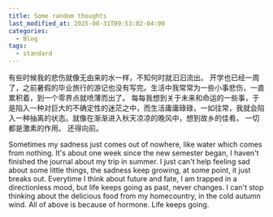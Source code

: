 ```yaml
---
title: Some random thoughts
last_modified_at: 2025-08-31T09:53:02-04:00
categories:
  - Blog
tags:
  - standard
---
```


有些时候我的悲伤就像无由来的水一样，不知何时就汩汩流出。
开学也已经一周了，之前暑假的毕业旅行的游记也没有写完。生活中我常常为一些小事悲伤，一直累积着，到一个零界点就喷薄而出了。
每每我想到关于未来和命运的一些事，于是陷入一种对巨大的不确定性的迷茫之中，而生活庸庸碌碌，一如往常，我就会陷入一种抽离的状态。就像在渐渐进入秋天凉凉的晚风中，想到故乡的佳肴。
一切都是激素的作用。
还得向前。

Sometimes my sadness just comes out of nowhere, like water which comes from nothing.
It's about one week since the new semester began, I haven't finished the journal about my trip in summer. I just can't help feeling sad about some little things, the sadness keep growing, at some point, 
it just breaks out.
Everytime I think about future and fate, I am trapped in a directionless mood, but life keeps going as past, never changes. I can't stop thinking about the delicious food from my homecountry, in the cold autumn wind.
All of above is because of hormone.
Life keeps going.
